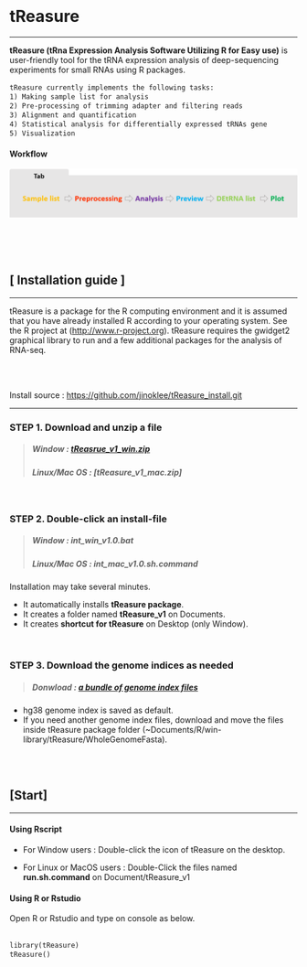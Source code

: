 
<br/>
<br/>
<br/>
<br/>

# tReasure
***
**tReasure (tRna Expression Analysis Software Utilizing R for Easy use)** is user-friendly tool for the tRNA expression analysis of deep-sequencing experiments for small RNAs using R packages. 

    tReasure currently implements the following tasks:
    1) Making sample list for analysis
    2) Pre-processing of trimming adapter and filtering reads
    3) Alignment and quantification
    4) Statistical analysis for differentially expressed tRNAs gene
    5) Visualization 


  #### Workflow
   ![Flow](https://github.com/jinoklee/tReasure/blob/master/inst/extdata/flow.png?raw=true)
   
<br/>
<br/>
<br/>


## [ Installation guide ]
***
tReasure is a package for the R computing environment and it is assumed that you have already installed R according to your operating system. See the R project at (http://www.r-project.org). tReasure requires the gwidget2 graphical library to run and a few additional packages for the analysis of RNA-seq. 

<br/>
<br/>

Install source : https://github.com/jinoklee/tReasure_install.git

***

### **STEP 1.** Download and unzip a file
   > ##### Window : [tReasrue_v1_win.zip](https://www.dropbox.com/s/gnq144mputz4fdm/easy_int_win_v1.0.zip?dl=0)
   > ##### Linux/Mac OS : [tReasure_v1_mac.zip]
   
<br/>

### **STEP 2.** Double-click an install-file 
   > ##### Window : int_win_v1.0.bat
   > ##### Linux/Mac OS : int_mac_v1.0.sh.command
Installation may take several minutes. 
+ It automatically installs **tReasure package**.
+ It creates a folder named **tReasure_v1** on Documents. 
+ It creates **shortcut for tReasure** on Desktop (only Window).

<br/>

### **STEP 3.** Download the genome indices as needed
   > ##### Donwload : [a bundle of genome index files](https://www.dropbox.com/sh/1aikvdszjlvncic/AADzL8G55ayI3lRfzZ6LYjvPa?dl=0)
+ hg38 genome index is saved as default.
+ If you need another genome index files, download and move the files inside tReasure package folder (~Documents/R/win-library/tReasure/WholeGenomeFasta).


<br/>
<br/>

## [Start] 
***
#### Using Rscript 
+ For Window users  : Double-click the icon of tReasure on the desktop.

+ For Linux or MacOS users : Double-Click the files named **run.sh.command** on Document/tReasure_v1


#### Using R or Rstudio

Open R or Rstudio and type on console as below.
<pre>
<code>
library(tReasure)
tReasure()
</code>
</pre>



